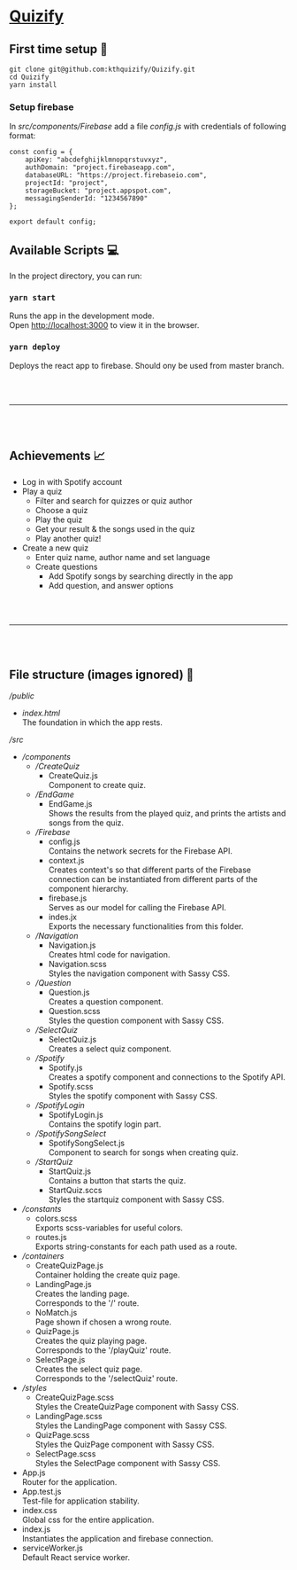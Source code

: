 # [Quizify](https://kthquizify.firebaseapp.com)

## First time setup :floppy_disk:
```
git clone git@github.com:kthquizify/Quizify.git
cd Quizify
yarn install
```

### Setup firebase 
In *src/components/Firebase* add a file *config.js* with credentials of following format:
```
const config = {
    apiKey: "abcdefghijklmnopqrstuvxyz",
    authDomain: "project.firebaseapp.com",
    databaseURL: "https://project.firebaseio.com",
    projectId: "project",
    storageBucket: "project.appspot.com",
    messagingSenderId: "1234567890"
};

export default config;
```

## Available Scripts :computer:

In the project directory, you can run:

### `yarn start`

Runs the app in the development mode.<br>
Open [http://localhost:3000](http://localhost:3000) to view it in the browser.

### `yarn deploy`

Deploys the react app to firebase. Should ony be used from master branch.

<br/>
<br/>

---

<br/>
<br/>

## Achievements :chart_with_upwards_trend:

* Log in with Spotify account
* Play a quiz
  * Filter and search for quizzes or quiz author
  * Choose a quiz 
  * Play the quiz
  * Get your result & the songs used in the quiz
  * Play another quiz!
* Create a new quiz
  * Enter quiz name, author name and set language
  * Create questions
    * Add Spotify songs by searching directly in the app
    * Add question, and answer options

<br/>
<br/>

---

<br/>
<br/>

## File structure (images ignored) :open_file_folder:

*/public*
  * *index.html* 
    <br/>
    The foundation in which the app rests.

*/src*
  * */components*
    * */CreateQuiz*
      * CreateQuiz.js
        <br/>
        Component to create quiz.
    * */EndGame*
      * EndGame.js
        <br/>
        Shows the results from the played quiz, and prints the artists and songs from the quiz.
    * */Firebase*
      * config.js
        <br/>
        Contains the network secrets for the Firebase API.
      * context.js
        <br/>
        Creates context's so that different parts of the Firebase connection can be instantiated from different parts of the component hierarchy.
      * firebase.js
        <br/>
        Serves as our model for calling the Firebase API.
      * indes.jx
        <br/>
        Exports the necessary functionalities from this folder.
    * */Navigation*
      * Navigation.js
        <br/>
        Creates html code for navigation.
      * Navigation.scss
        <br/>
        Styles the navigation component with Sassy CSS.
    * */Question*
      * Question.js
        <br/>
        Creates a question component.
      * Question.scss
        <br/>
        Styles the question component with Sassy CSS.
    * */SelectQuiz*
      * SelectQuiz.js
        <br/>
        Creates a select quiz component.
    * */Spotify*
      * Spotify.js
        <br/>
        Creates a spotify component and connections to the Spotify API.
      * Spotify.scss
        <br/>
        Styles the spotify component with Sassy CSS.
    * */SpotifyLogin*
      * SpotifyLogin.js
        <br/>
        Contains the spotify login part.
    * */SpotifySongSelect*
      * SpotifySongSelect.js
        <br/>
        Component to search for songs when creating quiz. 
    * */StartQuiz*
      * StartQuiz.js
        <br/>
        Contains a button that starts the quiz.
      * StartQuiz.sccs
        <br/>
        Styles the startquiz component with Sassy CSS.
  * */constants*
    * colors.scss
      <br/>
      Exports scss-variables for useful colors. 
    * routes.js
      <br/>
      Exports string-constants for each path used as a route.
  * */containers*
    * CreateQuizPage.js
      <br/>
      Container holding the create quiz page. 
    * LandingPage.js
      <br/>
      Creates the landing page. <br/>
      Corresponds to the '/' route.
    * NoMatch.js 
      <br/>
      Page shown if chosen a wrong route. 
    * QuizPage.js
      <br/>
      Creates the quiz playing page. <br/>
      Corresponds to the '/playQuiz' route.
    * SelectPage.js
      <br/>
      Creates the select quiz page. <br/>
      Corresponds to the '/selectQuiz' route.
  * */styles*
    * CreateQuizPage.scss
      <br/>
      Styles the CreateQuizPage component with Sassy CSS. 
    * LandingPage.scss
      <br/>
      Styles the LandingPage component with Sassy CSS.
    * QuizPage.scss
      <br/>
      Styles the QuizPage component with Sassy CSS.
    * SelectPage.scss
      <br/>
      Styles the SelectPage component with Sassy CSS.
  * App.js
    <br/>
    Router for the application.
  * App.test.js
    <br/>
    Test-file for application stability.
  * index.css
    <br/>
    Global css for the entire application.
  * index.js
    <br/>
    Instantiates the application and firebase connection.
  * serviceWorker.js
    <br/>
    Default React service worker.

